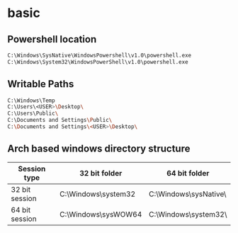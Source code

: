 # basic

## Powershell location

```bash
C:\Windows\SysNative\WindowsPowershell\v1.0\powershell.exe
C:\Windows\System32\WindowsPowerShell\v1.0\powershell.exe
```

## Writable Paths

```bash
C:\Windows\Temp
C:\Users\<USER>\Desktop\
C:\Users\Public\
C:\Documents and Settings\Public\
C:\Documents and Settings\<USER>\Desktop\
```

## Arch based windows directory structure

| Session type   | 32 bit folder       | 64 bit folder          |
| -------------- | ------------------- | ---------------------- |
| 32 bit session | C:\Windows\system32 | C:\Windows\sysNative\\ |
| 64 bit session | C:\Windows\sysWOW64 | C:\Windows\system32\\  |
